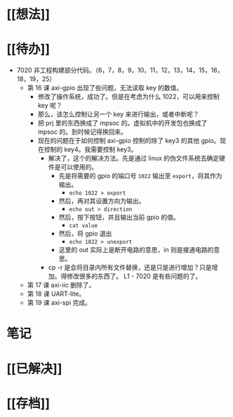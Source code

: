 # [[想法]]

# [[待办]]
- 7020 非工程构建部分代码。（6，7，8，9，10，11，12，13，14，15，16，18，19，25）
	- 第 16 课 axi-gpio 出现了些问题，无法读取 key 的数值。
		- 修改了操作系统，成功了。但是在考虑为什么 1022，可以用来控制 key 呢？
		- 那么，该怎么控制让另一个 key 来进行输出，或者中断呢？
		- 把 prj 里的东西换成了 mpsoc 的。虚拟机中的开发包也换成了 mpsoc 的。到时候记得换回来。
		- 现在的问题在于如何控制 axi-gpio 控制的除了 key3 的其他 gpio。现在控制的 key4。我需要控制 key3。
			- 解决了，这个的解决方法。先是通过 linux 的伪文件系统去确定硬件是可以使用的。
				- 先是将需要的 gpio 的端口号 `1022` 输出至 `export`，将其作为输出。
					- `echo 1022 > export`
				- 然后，再对其设置方向为输出。
					- `echo out > direction`
				- 然后，按下按钮，并且输出当前 gpio 的值。
					- `cat value`
				- 然后，将 gpio 退出
					- `echo 1022 > unexport`
				- 这里的 out 实际上是断开电路的意思，in 则是接通电路的意思。
			- cp  -r 是会将目录内所有文件替换，还是只是进行增加？只是增加。得修改很多的东西了。 L1 - 7020 是有些问题的了。
	- 第 17 课 axi-iic 删除了。
	- 第 18 课 UART-lite。
	- 第 19 课 axi-spi 完成。
# 笔记

# [[已解决]]

# [[存档]]